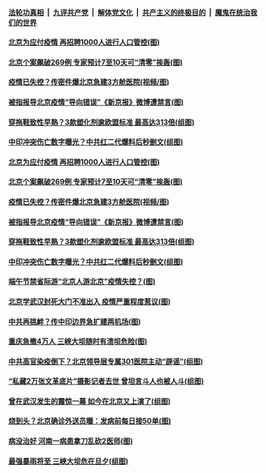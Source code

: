 ####  [法轮功真相](../../../../basic/blob/master/README.md?t=06260731) &nbsp;|&nbsp; [九评共产党](../../../../9ping.md/blob/master/README.md?t=06260731) &nbsp;|&nbsp; [解体党文化](../../../../jtdwh.md/blob/master/README.md?t=06260731)  &nbsp;|&nbsp; [共产主义的终极目的](../../../../gczydzjmd.md/blob/master/README.md?t=06260731) &nbsp;|&nbsp; [魔鬼在统治我们的世界](../../../../mgztzwmdsj.md/blob/master/README.md?t=06260731) 

#### [北京为应付疫情 再招聘1000人进行人口管控(图)](../pages/p1/937702.md?t=06260731) 

#### [北京个案飙破269例 专家预计7至10天可“清零”挨轰(图)](../pages/p1/937700.md?t=06260731) 

#### [疫情已失控？传密件爆北京急建3方舱医院(视频/图)](../pages/p1/937692.md?t=06260731) 

#### [被指报导北京疫情“导向错误”《新京报》微博遭禁言(图)](../pages/p1/937684.md?t=06260731) 

#### [穿拖鞋致性早熟？3款塑化剂逾欧盟标准 最高达313倍(组图)](../pages/p1/937677.md?t=06260731) 

#### [中印冲突伤亡数字曝光？中共红二代爆料后秒删文(组图)](../pages/p1/937680.md?t=06260731) 

#### [北京为应付疫情 再招聘1000人进行人口管控(图)](../pages/p1/937702.md?t=06260731) 

#### [北京个案飙破269例 专家预计7至10天可“清零”挨轰(图)](../pages/p1/937700.md?t=06260731) 

#### [疫情已失控？传密件爆北京急建3方舱医院(视频/图)](../pages/p1/937692.md?t=06260731) 

#### [被指报导北京疫情“导向错误”《新京报》微博遭禁言(图)](../pages/p1/937684.md?t=06260731) 

#### [穿拖鞋致性早熟？3款塑化剂逾欧盟标准 最高达313倍(组图)](../pages/p1/937677.md?t=06260731) 

#### [中印冲突伤亡数字曝光？中共红二代爆料后秒删文(组图)](../pages/p1/937680.md?t=06260731) 

#### [端午节禁省际游“北京人游北京”疫情失控？(图)](../pages/p1/937603.md?t=06260731) 

#### [北京学武汉封死大门不准出入 疫情严重程度惹议(图)](../pages/p1/937599.md?t=06260731) 

#### [中共再挑衅？传中印边界急扩建两机场(图)](../pages/p1/937596.md?t=06260731) 




#### [重庆急撤4万人 三峡大坝随时有溃坝危险(图)](../pages/p1/937554.md?t=06260731) 

#### [中共高官染疫倒下？北京领导层专属301医院主动“辟谣”(组图)](../pages/p1/937523.md?t=06260731) 

#### [“私藏2万张文革底片”摄影记者去世 曾坦言斗人也被人斗(组图)](../pages/p1/937488.md?t=06260731) 

#### [曾在武汉发生的震惊一幕 如今在北京又上演了(组图)](../pages/p1/937497.md?t=06260731) 

#### [烧到头？北京确诊外送员曝：发病前每日接50单(图)](../pages/p1/937472.md?t=06260731) 

#### [病没治好 河南一病患拿刀乱砍2医师(图)](../pages/p1/937463.md?t=06260731) 


#### [最强暴雨将至 三峡大坝危在旦夕(组图)](../pages/p1/937427.md?t=06260731) 

